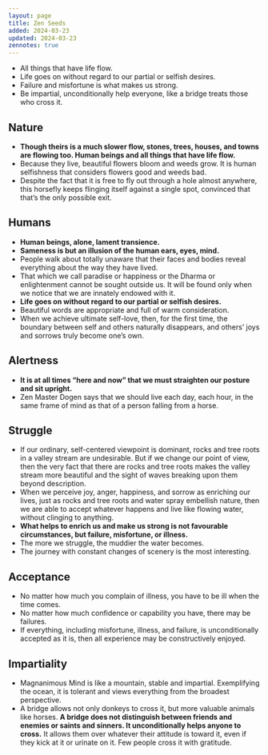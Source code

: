 ```yaml
---
layout: page
title: Zen Seeds
added: 2024-03-23
updated: 2024-03-23
zennotes: true
---
```


- All things that have life flow.
- Life goes on without regard to our partial or selfish desires.
- Failure and misfortune is what makes us strong.
- Be impartial, unconditionally help everyone, like a bridge treats those who cross it.

## Nature

- **Though theirs is a much slower flow, stones, trees, houses, and towns are flowing too. Human beings and all things that have life flow.**
- Because they live, beautiful flowers bloom and weeds grow. It is human selfishness that considers flowers good and weeds bad.
- Despite the fact that it is free to fly out through a hole almost anywhere, this horsefly keeps flinging itself against a single spot, convinced that that’s the only possible exit.

## Humans

- **Human beings, alone, lament transience.**
- **Sameness is but an illusion of the human ears, eyes, mind.**
- People walk about totally unaware that their faces and bodies reveal everything about the way they have lived.
- That which we call paradise or happiness or the Dharma or enlightenment cannot be sought outside us. It will be found only when we notice that we are innately endowed with it.
- **Life goes on without regard to our partial or selfish desires.**
- Beautiful words are appropriate and full of warm consideration.
- When we achieve ultimate self-love, then, for the first time, the boundary between self and others naturally disappears, and others’ joys and sorrows truly become one’s own.

## Alertness

- **It is at all times “here and now” that we must straighten our posture and sit upright.**
- Zen Master Dogen says that we should live each day, each hour, in the same frame of mind as that of a person falling from a horse.

## Struggle

- If our ordinary, self-centered viewpoint is dominant, rocks and tree roots in a valley stream are undesirable. But if we change our point of view, then the very fact that there are rocks and tree roots makes the valley stream more beautiful and the sight of waves breaking upon them beyond description.
- When we perceive joy, anger, happiness, and sorrow as enriching our lives, just as rocks and tree roots and water spray embellish nature, then we are able to accept whatever happens and live like flowing water, without clinging to anything.
- **What helps to enrich us and make us strong is not favourable circumstances, but failure, misfortune, or illness.**
- The more we struggle, the muddier the water becomes.
- The journey with constant changes of scenery is the most interesting.

## Acceptance

- No matter how much you complain of illness, you have to be ill when the time comes.
- No matter how much confidence or capability you have, there may be failures.
- If everything, including misfortune, illness, and failure, is unconditionally accepted as it is, then all experience may be constructively enjoyed.

## Impartiality

- Magnanimous Mind is like a mountain, stable and impartial. Exemplifying the ocean, it is tolerant and views everything from the broadest perspective.
- A bridge allows not only donkeys to cross it, but more valuable animals like horses. **A bridge does not distinguish between friends and enemies or saints and sinners. It unconditionally helps anyone to cross.** It allows them over whatever their attitude is toward it, even if they kick at it or urinate on it. Few people cross it with gratitude.
